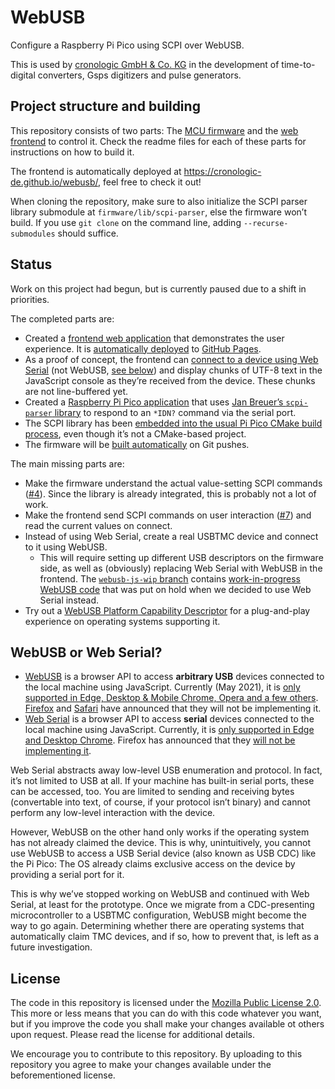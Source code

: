 # WebUSB

Configure a Raspberry Pi Pico using SCPI over WebUSB.

This is used by [cronologic GmbH & Co. KG](www.cronologic.de) in the development of time-to-digital converters, Gsps digitizers and pulse generators.

## Project structure and building

This repository consists of two parts:
The [MCU firmware](firmware) and the [web frontend](frontend) to control it.
Check the readme files for each of these parts for instructions on how to build it.

The frontend is automatically deployed at <https://cronologic-de.github.io/webusb/>, feel free to check it out!

When cloning the repository, make sure to also initialize the SCPI parser library submodule at `firmware/lib/scpi-parser`, else the firmware won’t build.
If you use `git clone` on the command line, adding `--recurse-submodules` should suffice.

## Status

Work on this project had begun, but is currently paused due to a shift in priorities.

The completed parts are:

* Created a [frontend web application](frontend) that demonstrates the user experience. It is [automatically deployed](.github/workflows/gh-pages.yml) to [GitHub Pages](https://cronologic-de.github.io/webusb/).
* As a proof of concept, the frontend can [connect to a device using Web Serial](https://github.com/cronologic-de/webusb/issues/8) (not WebUSB, [see below](#webusb-or-web-serial)) and display chunks of UTF-8 text in the JavaScript console as they’re received from the device. These chunks are not line-buffered yet.
* Created a [Raspberry Pi Pico application](firmware) that uses [Jan Breuer’s `scpi-parser` library](https://github.com/j123b567/scpi-parser) to respond to an `*IDN?` command via the serial port.
* The SCPI library has been [embedded into the usual Pi Pico CMake build process](https://github.com/cronologic-de/webusb/blob/96c33098a2f761af40cc82b2608f361e78cf098e/firmware/CMakeLists.txt#L10-L33), even though it’s not a CMake-based project.
* The firmware will be [built automatically](.github/workflows/firmware-build.yml) on Git pushes.

The main missing parts are:

* Make the firmware understand the actual value-setting SCPI commands ([#4](https://github.com/cronologic-de/webusb/issues/4)). Since the library is already integrated, this is probably not a lot of work.
* Make the frontend send SCPI commands on user interaction ([#7](https://github.com/cronologic-de/webusb/issues/7)) and read the current values on connect.
* Instead of using Web Serial, create a real USBTMC device and connect to it using WebUSB.
  * This will require setting up different USB descriptors on the firmware side, as well as (obviously) replacing Web Serial with WebUSB in the frontend. The [`webusb-js-wip` branch](https://github.com/cronologic-de/webusb/tree/webusb-js-wip) contains [work-in-progress WebUSB code](https://github.com/cronologic-de/webusb/commit/312dd01f8713783fc36f62482df2eebe9230e433) that was put on hold when we decided to use Web Serial instead.
* Try out a [WebUSB Platform Capability Descriptor](https://wicg.github.io/webusb/#webusb-platform-capability-descriptor) for a plug-and-play experience on operating systems supporting it.

## WebUSB or Web Serial?

* [WebUSB](https://web.dev/usb/) is a browser API to access **arbitrary USB** devices connected to the local machine using JavaScript. Currently (May 2021), it is [only supported in Edge, Desktop & Mobile Chrome, Opera and a few others](https://caniuse.com/webusb). [Firefox](https://mozilla.github.io/standards-positions/#webusb) and [Safari](https://webkit.org/status/#feature-webusb) have announced that they will not be implementing it.
* [Web Serial](https://web.dev/serial/) is a browser API to access **serial** devices connected to the local machine using JavaScript. Currently, it is [only supported in Edge and Desktop Chrome](https://caniuse.com/mdn-api_serial). Firefox has announced that they [will not be implementing it](https://mozilla.github.io/standards-positions/#webserial).

Web Serial abstracts away low-level USB enumeration and protocol.
In fact, it’s not limited to USB at all.
If your machine has built-in serial ports, these can be accessed, too.
You are limited to sending and receiving bytes (convertable into text, of course, if your protocol isn’t binary) and cannot perform any low-level interaction with the device.

However, WebUSB on the other hand only works if the operating system has not already claimed the device.
This is why, unintuitively, you cannot use WebUSB to access a USB Serial device (also known as USB CDC) like the Pi Pico:
The OS already claims exclusive access on the device by providing a serial port for it.

This is why we’ve stopped working on WebUSB and continued with Web Serial, at least for the prototype.
Once we migrate from a CDC-presenting microcontroller to a USBTMC configuration, WebUSB might become the way to go again.
Determining whether there are operating systems that automatically claim TMC devices, and if so, how to prevent that, is left as a future investigation.

## License

The code in this repository is licensed under the [Mozilla Public License 2.0](LICENSE). This more or less means that you can do with this code whatever you want, but if you improve the code you shall make your changes available ot others upon request. Please read the license for additional details.

We encourage you to contribute to this repository. By uploading to this repository you agree to make your changes available under the beforementioned license.
